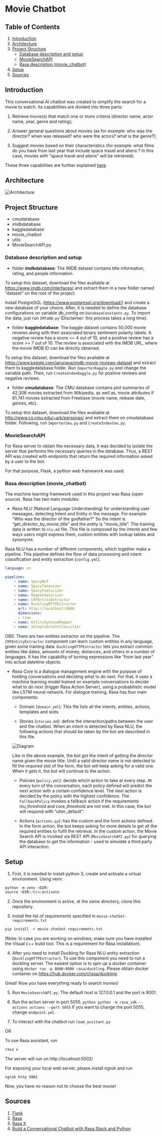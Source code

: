 # Movie Chatbot

## Table of Contents
1. [Introduction](#introduction)
2. [Architecture](#architecture)
3. [Project Structure](#project-structure)
    - [Database description and setup](#database-description-and-setup)
    - [MovieSearchAPI](#moviesearchapi)
    - [Rasa description (movie_chatbot)](#rasa-description-movie_chatbot)
4. [Setup](#setup)
5. [Sources](#sources)

##  Introduction 
This conversational AI chatbot was created to simplify the search for a movie to watch. Its capabilities are divided into three parts:

1. Retrieve movie(s) that match one or more criteria (director name, actor name, year, genre and rating);

2. Answer general questions about movies (as for example: who was the director? when was released? who were the actors? what is the genre?);

3. Suggest movies based on their characteristics (for example: what films do you have from last year that include space travel and aliens ? In this case, movies with “space travel and aliens” will be retrieved).

These three capabilities are further explained [here](Approach.md).

##  Architecture  

![Architecture](images/ArchitectureDiagram.png)

## Project Structure
- cmudatabase
- imdbdatabase
- kaggledatabase
- movie_chatbot
- utils
- MovieSearchAPI.py 


### Database description and setup

- folder **imdbdatabase**:  The IMDB dataset contains title information, rating, and people information. 

To setup this dataset, download the files available at https://www.imdb.com/interfaces/ and extract them in a new folder named “dataset” on the root of the project. 

Install PostgreSQL (https://www.postgresql.org/download/) and create a new database of your choice. After, it is needed to define the database configurations on variable db_config on `DatabaseConstants.py`. To import the data, just run `IMToDB.py` (Disclaimer: this process takes a long time).

- folder **kaggledatabase**: The kaggle dataset contains 50,000 movie reviews along with their associated binary sentiment polarity labels. A negative review has a score <= 4 out of 10, and a positive review has a score >= 7 out of 10. The review is associated with the IMDB URL, where the movie IMDB ID can be directly obtained. 

To setup this dataset, download the files available at https://www.kaggle.com/iarunava/imdb-movie-reviews-dataset and extract them to kaggledatabase folder. Run `ImporterKaggle.py` and change the variable path. Then, run `CreateIndexKaggle.py` for positive reviews and negative reviews.


- folder **cmudatabase**: The CMU database contains plot summaries of 42,306 movies extracted from Wikipedia, as well as, movie attributes if 81,741 movies extracted from Freebase (movie name, release date, genres, etc).

To setup this dataset, download the files available at  http://www.cs.cmu.edu/~ark/personas/ and extract them on cmudatabase folder. Following, run `ImporterCmu.py` and `CreateIndexCmu.py`.



### MovieSearchAPI

For Rasa server to obtain the necessary data, it was decided to isolate the server that performs the necessary queries in the database. Thus, a REST API was created with endpoints that return the required information asked by a user to the bot. 

For that purpose, Flask, a python web framework was used.

### Rasa description (movie_chatbot)

The machine learning framework used in this project was Rasa (open source).
Rasa has two main modules:

- *Rasa NLU* (Natural Language Understanding) for understanding user messages, detecting Intent and Entity in the message. For example: “Who was the director of the godfather?”
So the intent is “get_director_by_movie_title” and the entity is “movie_title”. 
The training data is written to `nlu.md` file. This file is composed by the intents and few ways users might express them, custom entities with lookup tables and synonyms.

Rasa NLU has a number of different components, which together make a pipeline. This pipeline defines the flow of data processing and intent classification and entity extraction (`config.yml`).

```yaml
language: en

pipeline:
    - name: SpacyNLP
    - name: SpacyTokenizer
    - name: SpacyFeaturizer
    - name: RegexFeaturizer
    - name: CRFEntityExtractor
    - name: DucklingHTTPExtractor
      url: http://localhost:8000
      dimensions:
      - time
    - name: EntitySynonymMapper
    - name: SklearnIntentClassifier
```

OBS: There are two entities extractor on the pipeline. The `CRFEntityExtractor` component can learn custom entities in any language, given some training data. `DucklingHTTPExtractor` lets you extract common entities like dates, amounts of money, distances, and others in a number of languages. It has the capability of turning expressions like “from last year” into actual datetime objects. 

- *Rasa Core* is a dialogue management engine with the purpose of holding conversations and deciding what to do next. For that, it uses a machine learning model trained on example conversations to decide what to do next (trigger Rasa Action Server), using a probabilistic model like LSTM neural network. 
For dialogue training, Rasa has four main components:

    * Domain (`domain.yml`): This file lists all the intents, entities, actions, templates and slots.
    
    * Stories (`stories.md`):  define the interaction/paths between the user and the chatbot. When an intent is detected by Rasa NLU, the following actions that should be taken by the bot are described in this file.
    
    ![Diagram](images/StoryExample.jpg)

    Like in the above example, the bot got the intent of getting the director name given the movie title. Until a valid director name is not detected to fill the required slot of the form, the bot will keep asking for a valid one. When it gets it, the bot will continue to the action.
   
    * Policies (`policy.yml`): decide which action to take at every step. At every turn of the conversation, each policy defined will predict the next action with a certain confidence level. The next action is decided by the policy with the highest 
confidence. The `FallbackPolicy` invokes a fallback action if the requirements nlu_threshold and core_threshold are not met. In this case, the bot will respond with “utter_default”.

    * Actions (`actions.py`): has the custom and the form actions defined. In the form action, the bot keeps asking for more details to get all the required entities to fulfil the retrieval. In the custom action, the Movie Search API is invoked via REST API (`MovieSearchAPI.py`) for querying the database to get the information - used to simulate a third party API interaction.


## Setup
1. First, it is needed to install python 3, create and activate a virtual environment. Using venv:

```python
python -m venv <DIR>
source <DIR>/bin/activate
```

2. Once the environment is active, at the same directory, clone this repository.

3. Install the list of requirements specified in `movie-chatbot-requirements.txt`

```python
pip install -r movie-chatbot-requirements.txt
```
(Note: In case you are working on windows, make sure you have installed the Visual c++ build tool. This is a requirement for Rasa installation).

4. After you need to install Duckling for Rasa NLU entity extraction (`DucklingHTTPExtractor`). 
To use this component you need to run a duckling server. The easiest option is to spin up a docker container using `docker run -p 8000:8000 rasa/duckling`. Please obtain docker container on https://hub.docker.com/r/rasa/duckling. 

Great! Now you have everything ready to search movies!

5. Run `MovieSearchAPI.py`. The default host is 127.0.0.1 and the port is 9001. 

6. Run the action server in port 5055.
```python python -m rasa_sdk --actions actions --port 5055```
 If you want to change the port 5055, change `endpoint.yml`.

7. To interact with the chatbot run `load_assitant.py`

OR

To use Rasa assistant, run
```python
rasa x
```
The server will run on  http://localhost:5002/

For exposing your local web server, please install ngrok and run 
```
ngrok http 5002
```
Now, you have no reason not to choose the best movie!

## Sources
1. [Flask](https://www.fullstackpython.com/flask.html)
2. [Rasa](https://rasa.com/)
3. [Rasa X](https://rasa.com/docs/rasa-x/)
4. [Build a Conversational Chatbot with Rasa Stack and Python](https://medium.com/@itsromiljain/build-a-conversational-chatbot-with-rasa-stack-and-python-rasa-nlu-b79dfbe59491)


